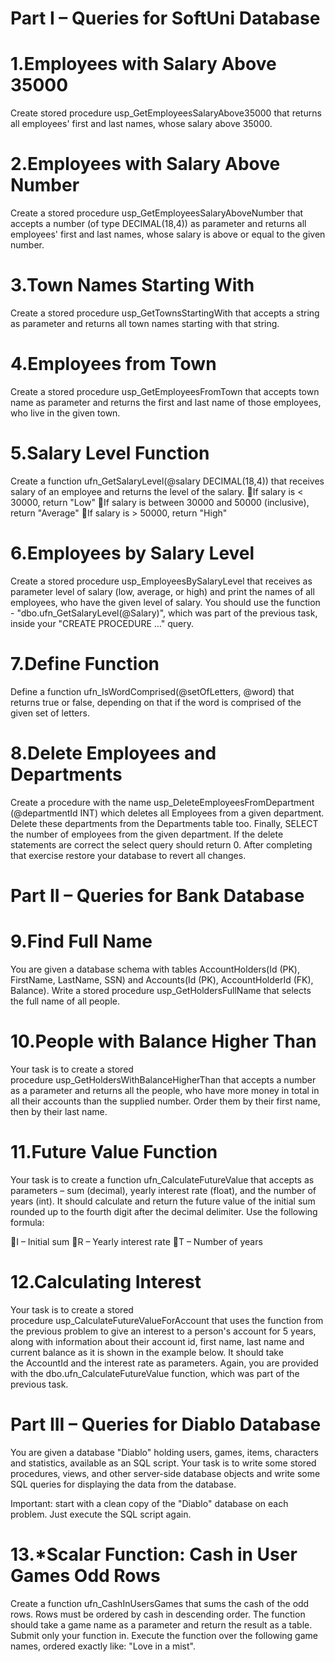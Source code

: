# Part I – Queries for SoftUni Database
# 1.Employees with Salary Above 35000
Create stored procedure usp_GetEmployeesSalaryAbove35000 that returns all employees' first and last names, whose salary above 35000. 


# 2.Employees with Salary Above Number
Create a stored procedure usp_GetEmployeesSalaryAboveNumber that accepts a number (of type DECIMAL(18,4)) as parameter and returns all employees' first and last names, whose salary is above or equal to the given number. 


# 3.Town Names Starting With
Create a stored procedure usp_GetTownsStartingWith that accepts a string as parameter and returns all town names starting with that string. 

# 4.Employees from Town
Create a stored procedure usp_GetEmployeesFromTown that accepts town name as parameter and returns the first and last name of those employees, who live in the given town. 

# 5.Salary Level Function
Create a function ufn_GetSalaryLevel(@salary DECIMAL(18,4)) that receives salary of an employee and returns the level of the salary.
If salary is < 30000, return "Low"
If salary is between 30000 and 50000 (inclusive), return "Average"
If salary is > 50000, return "High"


# 6.Employees by Salary Level
Create a stored procedure usp_EmployeesBySalaryLevel that receives as parameter level of salary (low, average, or high) and print the names of all employees, who have the given level of salary. You should use the function - "dbo.ufn_GetSalaryLevel(@Salary)", which was part of the previous task, inside your "CREATE PROCEDURE …" query.


# 7.Define Function
Define a function ufn_IsWordComprised(@setOfLetters, @word) that returns true or false, depending on that if the word is comprised of the given set of letters.


# 8.Delete Employees and Departments
Create a procedure with the name usp_DeleteEmployeesFromDepartment (@departmentId INT) which deletes all Employees from a given department. Delete these departments from the Departments table too. Finally, SELECT the number of employees from the given department. If the delete statements are correct the select query should return 0.
After completing that exercise restore your database to revert all changes.


# Part II – Queries for Bank Database
# 9.Find Full Name
You are given a database schema with tables AccountHolders(Id (PK), FirstName, LastName, SSN) and Accounts(Id (PK), AccountHolderId (FK), Balance).  Write a stored procedure usp_GetHoldersFullName that selects the full name of all people. 

# 10.People with Balance Higher Than
Your task is to create a stored procedure usp_GetHoldersWithBalanceHigherThan that accepts a number as a parameter and returns all the people, who have more money in total in all their accounts than the supplied number. Order them by their first name, then by their last name.

# 11.Future Value Function
Your task is to create a function ufn_CalculateFutureValue that accepts as parameters – sum (decimal), yearly interest rate (float), and the number of years (int). It should calculate and return the future value of the initial sum rounded up to the fourth digit after the decimal delimiter. Use the following formula:

I – Initial sum
R – Yearly interest rate
T – Number of years

# 12.Calculating Interest
Your task is to create a stored procedure usp_CalculateFutureValueForAccount that uses the function from the previous problem to give an interest to a person's
account for 5 years, along with information about their account id, first name, last name and current balance as it is shown in the example below. It should take 
the AccountId and the interest rate as parameters. Again, you are provided with the dbo.ufn_CalculateFutureValue function, which was part of the previous task.

# Part III – Queries for Diablo Database
You are given a database "Diablo" holding users, games, items, characters and statistics, available as an SQL script. Your task is to write some stored procedures, views, and other server-side database objects and write some SQL queries for displaying the data from the database.

Important: start with a clean copy of the "Diablo" database on each problem. Just execute the SQL script again.
# 13.*Scalar Function: Cash in User Games Odd Rows
Create a function ufn_CashInUsersGames that sums the cash of the odd rows. Rows must be ordered by cash in descending order. The function should take a game name as a parameter and return the result as a table. Submit only your function in.
Execute the function over the following game names, ordered exactly like: "Love in a mist".


